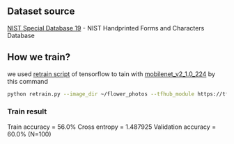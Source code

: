 ## Dataset source
[NIST Special Database 19](https://www.nist.gov/srd/nist-special-database-19) -  NIST Handprinted Forms and Characters Database
## How we train?
we used [retrain script](https://github.com/tensorflow/hub/tree/master/examples/image_retraining) of tensorflow to tain with [mobilenet_v2_1.0_224](https://github.com/tensorflow/models/tree/master/research/slim/nets/mobilenet) by this command
```sh
python retrain.py --image_dir ~/flower_photos --tfhub_module https://tfhub.dev/google/imagenet/mobilenet_v2_100_224/feature_vector/1
```
### Train result
Train accuracy = 56.0%
Cross entropy = 1.487925
Validation accuracy = 60.0% (N=100)
